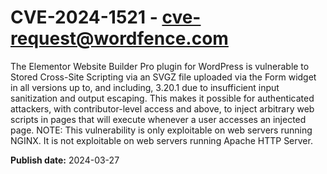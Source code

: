 # CVE-2024-1521 - cve-request@wordfence.com

The Elementor Website Builder Pro plugin for WordPress is vulnerable to Stored Cross-Site Scripting via an SVGZ file uploaded via the Form widget in all versions up to, and including, 3.20.1 due to insufficient input sanitization and output escaping. This makes it possible for authenticated attackers, with contributor-level access and above, to inject arbitrary web scripts in pages that will execute whenever a user accesses an injected page. NOTE: This vulnerability is only exploitable on web servers running NGINX. It is not exploitable on web servers running Apache HTTP Server.

**Publish date:** 2024-03-27
